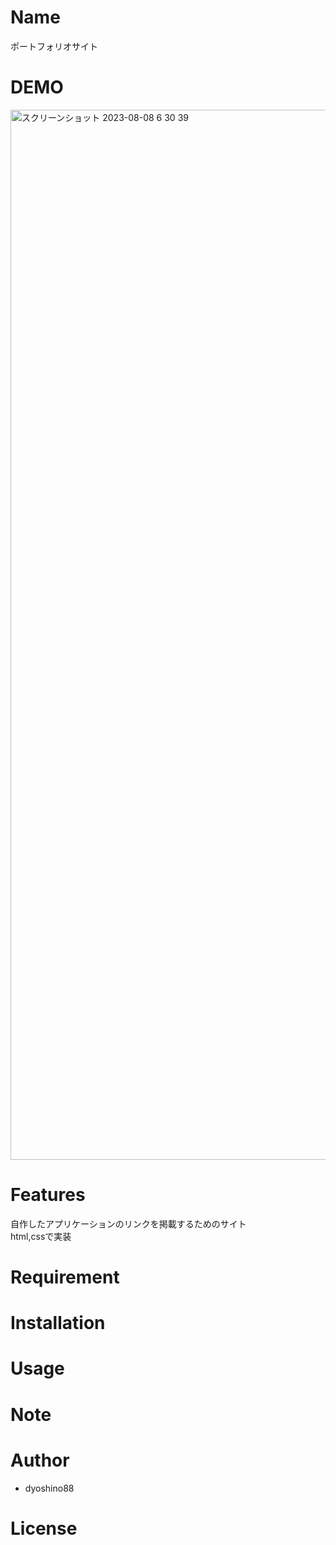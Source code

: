 # Name

ポートフォリオサイト

# DEMO


<img width="1680" alt="スクリーンショット 2023-08-08 6 30 39" src="https://github.com/dyoshino88/mySite/assets/130971236/f132e38f-ee46-486e-82ef-8c3f2ec7bce3">

# Features
自作したアプリケーションのリンクを掲載するためのサイト<br>
html,cssで実装<br>


# Requirement

# Installation

# Usage

# Note

# Author

* dyoshino88

# License

